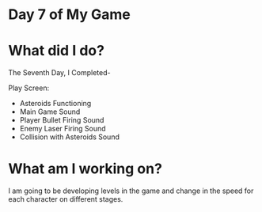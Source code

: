 # Day 7 of My Game

# What did I do?

The Seventh Day, I Completed-

Play Screen:

* Asteroids Functioning
* Main Game Sound
* Player Bullet Firing Sound
* Enemy Laser Firing Sound
* Collision with Asteroids Sound

# What am I working on? 

I am going to be developing levels in the game and change in the speed for each character on different stages.

